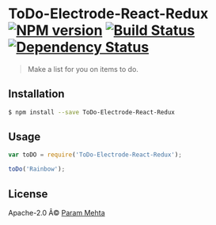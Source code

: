 # ToDo-Electrode-React-Redux [![NPM version][npm-image]][npm-url] [![Build Status][travis-image]][travis-url] [![Dependency Status][daviddm-image]][daviddm-url]
> Make a list for you on items to do.

## Installation

```sh
$ npm install --save ToDo-Electrode-React-Redux
```

## Usage

```js
var toDO = require('ToDo-Electrode-React-Redux');

toDo('Rainbow');
```
## License

Apache-2.0 Â© [Param Mehta](www.param-mehta.com)


[npm-image]: https://badge.fury.io/js/ToDo-Electrode-React-Redux.svg
[npm-url]: https://npmjs.org/package/ToDo-Electrode-React-Redux
[travis-image]: https://travis-ci.org/parammehta/ToDo-Electrode-React-Redux.svg?branch=master
[travis-url]: https://travis-ci.org/parammehta/ToDo-Electrode-React-Redux
[daviddm-image]: https://david-dm.org/parammehta/ToDo-Electrode-React-Redux.svg?theme=shields.io
[daviddm-url]: https://david-dm.org/parammehta/ToDo-Electrode-React-Redux
